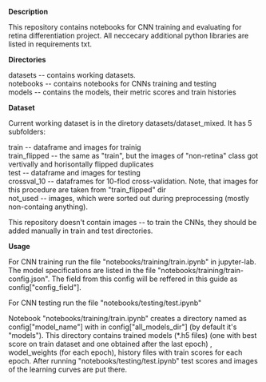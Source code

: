 <b>Description</b>

This repository contains notebooks for CNN training and evaluating for retina differentiation project.
All neccecary additional python libraries are listed in requirements txt. 

<b>Directories</b>

datasets -- contains working datasets. <br/>
notebooks -- contains notebooks for CNNs training and testing<br/>
models -- contains the models, their metric scores and train histories<br/>

<b>Dataset</b>

Current working dataset is in the diretory datasets/dataset_mixed. It has 5 subfolders:<br/>

train -- dataframe and images for trainig<br/>
train_flipped -- the same as "train", but the images of "non-retina" class got vertivally and horisontally flipped duplicates<br/>
test -- dataframe and images for testing<br/>
crossval_10 -- dataframes for 10-flod cross-validation. Note, that images for this procedure are taken from "train_flipped" dir<br/>
not_used -- images, which were sorted out during preprocessing (mostly non-containg anything).<br/>

This repository doesn't contain images -- to train the CNNs, they should be added manually in train and test directories.<br/>


<b>Usage</b>

For CNN training run the file "notebooks/training/train.ipynb" in jupyter-lab. The model specifications are listed in the file "notebooks/training/train-config.json". The field from this config will be reffered in this guide as config["config_field"].<br/>

For CNN testing run the file "notebooks/testing/test.ipynb"<br/>

Notebook "notebooks/training/train.ipynb" creates a directory named as config["model_name"] with in config["all_models_dir"] (by default it's "models"). This directory contains trained models (*.h5 files) (one with best score on train dataset and one obtained after the last epoch) , wodel_weights (for each epoch), history files with train scores for each epoch. After running "notebooks/testing/test.ipynb" test scores and images of the learning curves are put there.<br/>
